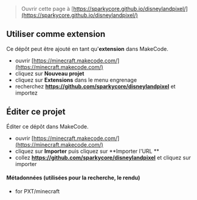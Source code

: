 
> Ouvrir cette page à [https://sparkycore.github.io/disneylandpixel/](https://sparkycore.github.io/disneylandpixel/)

## Utiliser comme extension

Ce dépôt peut être ajouté en tant qu'**extension** dans MakeCode.

* ouvrir [https://minecraft.makecode.com/](https://minecraft.makecode.com/)
* cliquez sur **Nouveau projet**
* cliquez sur **Extensions** dans le menu engrenage
* recherchez **https://github.com/sparkycore/disneylandpixel** et importez

## Éditer ce projet

Éditer ce dépôt dans MakeCode.

* ouvrir [https://minecraft.makecode.com/](https://minecraft.makecode.com/)
* cliquez sur **Importer** puis cliquez sur **Importer l'URL **
* collez **https://github.com/sparkycore/disneylandpixel** et cliquez sur importer

#### Métadonnées (utilisées pour la recherche, le rendu)

* for PXT/minecraft
<script src="https://makecode.com/gh-pages-embed.js"></script><script>makeCodeRender("{{ site.makecode.home_url }}", "{{ site.github.owner_name }}/{{ site.github.repository_name }}");</script>
